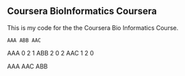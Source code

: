 ## Coursera BioInformatics Coursera

This is my code for the the Coursera Bio Informatics Course.


    AAA ABB AAC
AAA  0   2   1
ABB  2   0   2
AAC  1   2   0


AAA AAC
ABB
